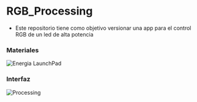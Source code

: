 # RGB_Processing

* Este repositorio tiene como objetivo versionar una app para el control RGB de un led de alta potencia

### Materiales ###
![Energia LaunchPad](http://energia.nu/img/LaunchPadMSP430G2452-v1.5.jpg "MSP-EXP430G2 LaunchPad")

### Interfaz ###
![Processing](http://i63.tinypic.com/25pl9p0.png "Interfaz")
